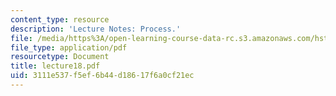 ```yaml
---
content_type: resource
description: 'Lecture Notes: Process.'
file: /media/https%3A/open-learning-course-data-rc.s3.amazonaws.com/hst-952-computing-for-biomedical-scientists-fall-2002/3111e537f5ef6b44d18617f6a0cf21ec_lecture18.pdf
file_type: application/pdf
resourcetype: Document
title: lecture18.pdf
uid: 3111e537-f5ef-6b44-d186-17f6a0cf21ec
---
```

